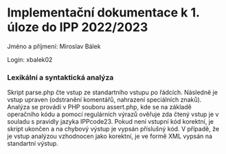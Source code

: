 # Implementační dokumentace k 1. úloze do IPP 2022/2023
Jméno a příjmení: Miroslav Bálek

Login: xbalek02
 

### Lexikální a syntaktická analýza
Skript parse.php čte vstup ze standartního vstupu po řádcích. Následně je vstup upraven (odstranění komentářů, nahrazení speciálních znaků). 
Analýza se provádí v PHP souboru assert.php, kde se na základě operačního kódu a pomocí regulárních výrazů ověřuje zda čtený vstup je v souladu s pravidly jazyka IPPcode23.
Pokud není vstupní kód korektní, je skript ukončen a na chybový výstup je vypsán příslušný kód.
V případě, že je vstup analýzou vzhodnocen jako korektní, je ve formě XML vypsán na standartní výstup.   
